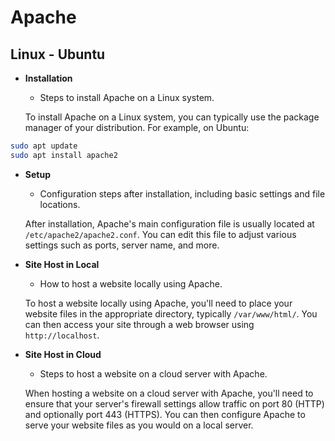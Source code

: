 # Apache

## Linux - Ubuntu

- **Installation**
  - Steps to install Apache on a Linux system.

  To install Apache on a Linux system, you can typically use the package manager of your distribution. For example, on Ubuntu:

```bash
sudo apt update
sudo apt install apache2
```
    
- **Setup**
  - Configuration steps after installation, including basic settings and file locations.

  After installation, Apache's main configuration file is usually located at `/etc/apache2/apache2.conf`. You can edit this file to adjust various settings such as ports, server name, and more.
    
- **Site Host in Local**
  - How to host a website locally using Apache.

  To host a website locally using Apache, you'll need to place your website files in the appropriate directory, typically `/var/www/html/`. You can then access your site through a web browser using `http://localhost`.
    
- **Site Host in Cloud**
  - Steps to host a website on a cloud server with Apache.
  
  When hosting a website on a cloud server with Apache, you'll need to ensure that your server's firewall settings allow traffic on port 80 (HTTP) and optionally port 443 (HTTPS). You can then configure Apache to serve your website files as you would on a local server.